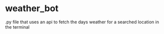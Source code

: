 # weather_bot

.py file that uses an api to fetch the days weather for a searched location in the terminal
